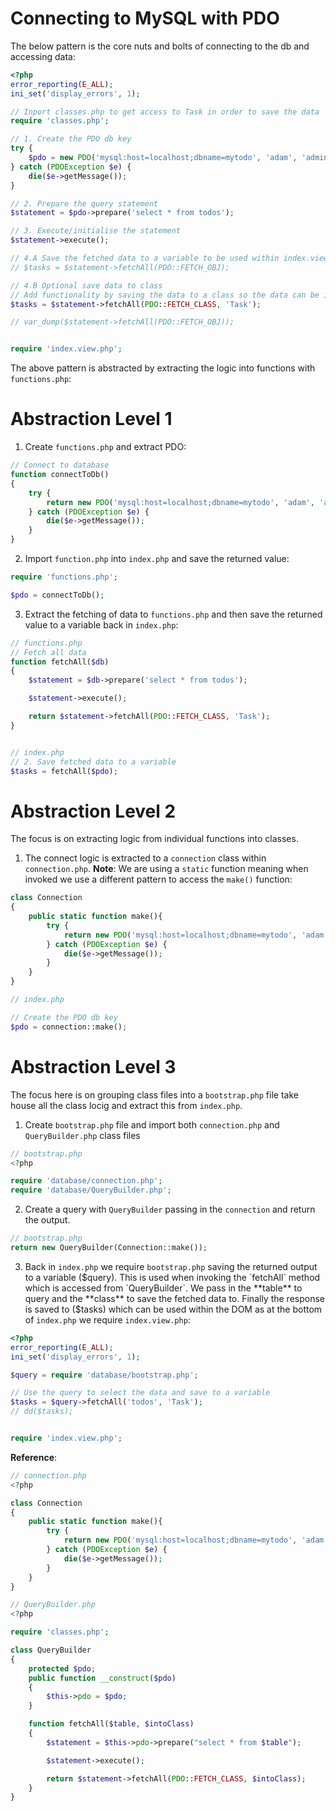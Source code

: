 # Connecting to MySQL with PDO

The below pattern is the core nuts and bolts of connecting to the db and accessing data:

```php
<?php
error_reporting(E_ALL);
ini_set('display_errors', 1);

// Inport classes.php to get access to Task in order to save the data 
require 'classes.php';

// 1. Create the PDO db key
try {
    $pdo = new PDO('mysql:host=localhost;dbname=mytodo', 'adam', 'admin');
} catch (PDOException $e) {
    die($e->getMessage());
}

// 2. Prepare the query statement
$statement = $pdo->prepare('select * from todos');

// 3. Execute/initialise the statement
$statement->execute();

// 4.A Save the fetched data to a variable to be used within index.view.php to render DOM
// $tasks = $statement->fetchAll(PDO::FETCH_OBJ);

// 4.B Optional save data to class
// Add functionality by saving the data to a class so the data can be interacted with via functions
$tasks = $statement->fetchAll(PDO::FETCH_CLASS, 'Task');

// var_dump($statement->fetchAll(PDO::FETCH_OBJ));


require 'index.view.php';

```

The above pattern is abstracted by extracting the logic into functions with `functions.php`:

# Abstraction Level 1

1. Create `functions.php` and extract PDO:

```php
// Connect to database
function connectToDb()
{
    try {
        return new PDO('mysql:host=localhost;dbname=mytodo', 'adam', 'admin');
    } catch (PDOException $e) {
        die($e->getMessage());
    }
}
```
2. Import `function.php` into `index.php` and save the returned value:

```php
require 'functions.php';

$pdo = connectToDb();
```

3. Extract the fetching of data to `functions.php` and then save the returned value to a variable back in `index.php`:

```php
// functions.php
// Fetch all data
function fetchAll($db)
{
    $statement = $db->prepare('select * from todos');

    $statement->execute();

    return $statement->fetchAll(PDO::FETCH_CLASS, 'Task');
}


// index.php
// 2. Save fetched data to a variable
$tasks = fetchAll($pdo); 
```

# Abstraction Level 2
The focus is on extracting logic from individual functions into classes. 

1. The connect logic is extracted to a `connection` class within `connection.php`. **Note**: We are using a `static` function meaning when invoked we use a different pattern to access the `make()` function:

```php
class Connection
{
    public static function make(){
        try {
            return new PDO('mysql:host=localhost;dbname=mytodo', 'adam', 'admin');
        } catch (PDOException $e) {
            die($e->getMessage());
        }
    }
}

// index.php

// Create the PDO db key
$pdo = connection::make();
```

# Abstraction Level 3
The focus here is on grouping class files into a `bootstrap.php` file take house all the class locig and extract this from `index.php`.

1. Create `bootstrap.php` file and import both `connection.php` and `QueryBuilder.php` class files

```php
// bootstrap.php
<?php

require 'database/connection.php';
require 'database/QueryBuilder.php';
```
2. Create a query with `QueryBuilder` passing in the `connection` and return the output.

```php
// bootstrap.php
return new QueryBuilder(Connection::make()); 
```
3. Back in `index.php` we require `bootstrap.php` saving the returned output to a variable ($query). This is used when invoking the `fetchAll` method which is accessed from `QueryBuilder`. We pass in the **table** to query and the **class** to save the fetched data to. Finally the response is saved to ($tasks) which can be used within the DOM as at the bottom of `index.php` we require `index.view.php`:   

```php
<?php
error_reporting(E_ALL);
ini_set('display_errors', 1);

$query = require 'database/bootstrap.php';

// Use the query to select the data and save to a variable 
$tasks = $query->fetchAll('todos', 'Task');
// dd($tasks);


require 'index.view.php';
```

**Reference**:

```php
// connection.php
<?php

class Connection
{
    public static function make(){
        try {
            return new PDO('mysql:host=localhost;dbname=mytodo', 'adam', 'admin');
        } catch (PDOException $e) {
            die($e->getMessage());
        }
    }
}

// QueryBuilder.php
<?php

require 'classes.php';

class QueryBuilder
{
    protected $pdo;
    public function __construct($pdo)
    {
        $this->pdo = $pdo; 
    }

    function fetchAll($table, $intoClass)
    {
        $statement = $this->pdo->prepare("select * from $table");

        $statement->execute();

        return $statement->fetchAll(PDO::FETCH_CLASS, $intoClass);
    }
}
```
